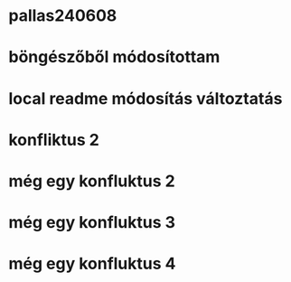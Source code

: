 # pallas240608
# böngészőből módosítottam
# local readme módosítás változtatás
# konfliktus 2
# még egy konfluktus 2
# még egy konfluktus 3
# még egy konfluktus 4
